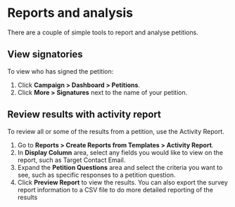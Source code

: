 # Reports and analysis

There are a couple of simple tools to report and analyse petitions.

## View signatories

To view who has signed the petition:

1.  Click **Campaign > Dashboard > Petitions**.
2.  Click **More > Signatures** next to the name of your petition.

## Review results with activity report

To review all or some of the results from a petition, use the Activity
Report.

1.  Go to **Reports > Create Reports from Templates > Activity
    Report**.
2.  In **Display Column** area, select any fields you would like to view
    on the report, such as Target Contact Email.
3.  Expand the **Petition Questions** area and select the criteria you
    want to see, such as specific responses to a petition question.
4.  Click **Preview Report** to view the results. You can also export
    the survey report information to a CSV file to do more detailed
    reporting of the results
